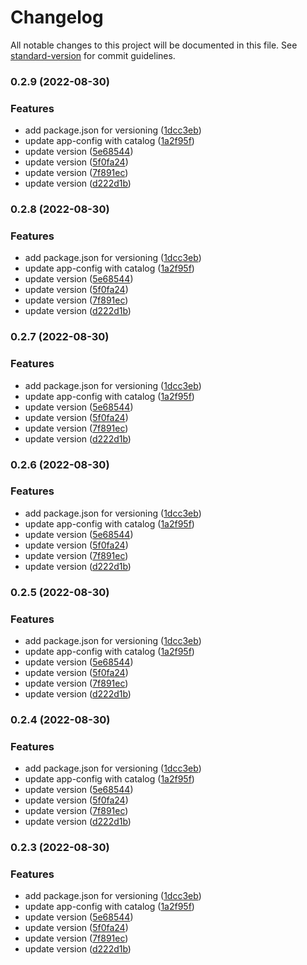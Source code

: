 # Changelog

All notable changes to this project will be documented in this file. See [standard-version](https://github.com/conventional-changelog/standard-version) for commit guidelines.

### 0.2.9 (2022-08-30)


### Features

* add package.json for versioning ([1dcc3eb](https://github.com/polarpoint-io/backstage/commit/1dcc3eb2ba29345ad2d064ff2dd8e3d76fa04fac))
* update app-config with catalog ([1a2f95f](https://github.com/polarpoint-io/backstage/commit/1a2f95f46dbd5c727ced59577948bb39d2600c33))
* update version ([5e68544](https://github.com/polarpoint-io/backstage/commit/5e68544f0431ba4659e25dc45b7d9a32c3c7de3f))
* update version ([5f0fa24](https://github.com/polarpoint-io/backstage/commit/5f0fa241b12df6b19e847f4a227fd73588d2d5c8))
* update version ([7f891ec](https://github.com/polarpoint-io/backstage/commit/7f891ec1499f730d1a042b43899bd4166e1d5fcc))
* update version ([d222d1b](https://github.com/polarpoint-io/backstage/commit/d222d1bcfd9874b01c8c094de7976b50e462973e))

### 0.2.8 (2022-08-30)


### Features

* add package.json for versioning ([1dcc3eb](https://github.com/polarpoint-io/backstage/commit/1dcc3eb2ba29345ad2d064ff2dd8e3d76fa04fac))
* update app-config with catalog ([1a2f95f](https://github.com/polarpoint-io/backstage/commit/1a2f95f46dbd5c727ced59577948bb39d2600c33))
* update version ([5e68544](https://github.com/polarpoint-io/backstage/commit/5e68544f0431ba4659e25dc45b7d9a32c3c7de3f))
* update version ([5f0fa24](https://github.com/polarpoint-io/backstage/commit/5f0fa241b12df6b19e847f4a227fd73588d2d5c8))
* update version ([7f891ec](https://github.com/polarpoint-io/backstage/commit/7f891ec1499f730d1a042b43899bd4166e1d5fcc))
* update version ([d222d1b](https://github.com/polarpoint-io/backstage/commit/d222d1bcfd9874b01c8c094de7976b50e462973e))

### 0.2.7 (2022-08-30)


### Features

* add package.json for versioning ([1dcc3eb](https://github.com/polarpoint-io/backstage/commit/1dcc3eb2ba29345ad2d064ff2dd8e3d76fa04fac))
* update app-config with catalog ([1a2f95f](https://github.com/polarpoint-io/backstage/commit/1a2f95f46dbd5c727ced59577948bb39d2600c33))
* update version ([5e68544](https://github.com/polarpoint-io/backstage/commit/5e68544f0431ba4659e25dc45b7d9a32c3c7de3f))
* update version ([5f0fa24](https://github.com/polarpoint-io/backstage/commit/5f0fa241b12df6b19e847f4a227fd73588d2d5c8))
* update version ([7f891ec](https://github.com/polarpoint-io/backstage/commit/7f891ec1499f730d1a042b43899bd4166e1d5fcc))
* update version ([d222d1b](https://github.com/polarpoint-io/backstage/commit/d222d1bcfd9874b01c8c094de7976b50e462973e))

### 0.2.6 (2022-08-30)


### Features

* add package.json for versioning ([1dcc3eb](https://github.com/polarpoint-io/backstage/commit/1dcc3eb2ba29345ad2d064ff2dd8e3d76fa04fac))
* update app-config with catalog ([1a2f95f](https://github.com/polarpoint-io/backstage/commit/1a2f95f46dbd5c727ced59577948bb39d2600c33))
* update version ([5e68544](https://github.com/polarpoint-io/backstage/commit/5e68544f0431ba4659e25dc45b7d9a32c3c7de3f))
* update version ([5f0fa24](https://github.com/polarpoint-io/backstage/commit/5f0fa241b12df6b19e847f4a227fd73588d2d5c8))
* update version ([7f891ec](https://github.com/polarpoint-io/backstage/commit/7f891ec1499f730d1a042b43899bd4166e1d5fcc))
* update version ([d222d1b](https://github.com/polarpoint-io/backstage/commit/d222d1bcfd9874b01c8c094de7976b50e462973e))

### 0.2.5 (2022-08-30)


### Features

* add package.json for versioning ([1dcc3eb](https://github.com/polarpoint-io/backstage/commit/1dcc3eb2ba29345ad2d064ff2dd8e3d76fa04fac))
* update app-config with catalog ([1a2f95f](https://github.com/polarpoint-io/backstage/commit/1a2f95f46dbd5c727ced59577948bb39d2600c33))
* update version ([5e68544](https://github.com/polarpoint-io/backstage/commit/5e68544f0431ba4659e25dc45b7d9a32c3c7de3f))
* update version ([5f0fa24](https://github.com/polarpoint-io/backstage/commit/5f0fa241b12df6b19e847f4a227fd73588d2d5c8))
* update version ([7f891ec](https://github.com/polarpoint-io/backstage/commit/7f891ec1499f730d1a042b43899bd4166e1d5fcc))
* update version ([d222d1b](https://github.com/polarpoint-io/backstage/commit/d222d1bcfd9874b01c8c094de7976b50e462973e))

### 0.2.4 (2022-08-30)


### Features

* add package.json for versioning ([1dcc3eb](https://github.com/polarpoint-io/backstage/commit/1dcc3eb2ba29345ad2d064ff2dd8e3d76fa04fac))
* update app-config with catalog ([1a2f95f](https://github.com/polarpoint-io/backstage/commit/1a2f95f46dbd5c727ced59577948bb39d2600c33))
* update version ([5e68544](https://github.com/polarpoint-io/backstage/commit/5e68544f0431ba4659e25dc45b7d9a32c3c7de3f))
* update version ([5f0fa24](https://github.com/polarpoint-io/backstage/commit/5f0fa241b12df6b19e847f4a227fd73588d2d5c8))
* update version ([7f891ec](https://github.com/polarpoint-io/backstage/commit/7f891ec1499f730d1a042b43899bd4166e1d5fcc))
* update version ([d222d1b](https://github.com/polarpoint-io/backstage/commit/d222d1bcfd9874b01c8c094de7976b50e462973e))

### 0.2.3 (2022-08-30)


### Features

* add package.json for versioning ([1dcc3eb](https://github.com/polarpoint-io/backstage/commit/1dcc3eb2ba29345ad2d064ff2dd8e3d76fa04fac))
* update app-config with catalog ([1a2f95f](https://github.com/polarpoint-io/backstage/commit/1a2f95f46dbd5c727ced59577948bb39d2600c33))
* update version ([5e68544](https://github.com/polarpoint-io/backstage/commit/5e68544f0431ba4659e25dc45b7d9a32c3c7de3f))
* update version ([5f0fa24](https://github.com/polarpoint-io/backstage/commit/5f0fa241b12df6b19e847f4a227fd73588d2d5c8))
* update version ([7f891ec](https://github.com/polarpoint-io/backstage/commit/7f891ec1499f730d1a042b43899bd4166e1d5fcc))
* update version ([d222d1b](https://github.com/polarpoint-io/backstage/commit/d222d1bcfd9874b01c8c094de7976b50e462973e))
